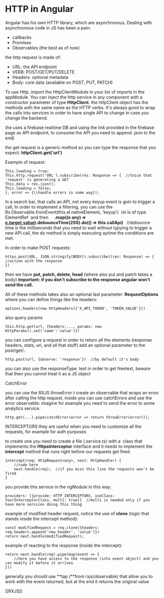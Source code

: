 # HTTP in Angular

Angular has his own HTTP library, which are asynchronous.
Dealing with asynchronous code in JS has been a pain:

* callbacks
* Promises
* Observables (the best as of now)

the http request is made of:

* URL: the API endpoint
* VERB: POST/GET/PUT/DELETE
* Headers: optional metadata
* Body: core data (available on POST, PUT, PATCH)

To use Http, import the HttpClientModule in your list of imports in the appModule.
You can inject the http service in any component with a constructor parameter of type **HttpClient**.
the httpClient object has the methods with the same name as the HTTP verbs.
It's always good to wrap the calls into services in order to have single API to change in case you change the backend.

(he uses a firebase realtime DB and using the link provided in the firebase page as API endpoint, to consume the API you need to append .json to the end)

the get request is a generic method so you can type the response that you expect: **httpClient.get('url')**

Example of request:

```
This.loading = true;
This.http.request('URL').subscribe(res: Response => {  //toice that 'request' is generating a GET
This.data = res.json();
This.loading = false;
}, error => {\\handle errors in some way});
```

In a search bar, that calls an API, not every keyup event is goin to trigger a call,
In order to implement a filtering, you can use the Rx.Observable.fromEvent(this.el.nativeElement, 'keyup')  /el is of type ElementRef
 and then     **.map((e any) => [e.target.value](http://e.target.value)).debounceTime(250).do(() => this.callApi)**   //debounce time is the milliseconds that you need to wait without typying to trigger a new API call, the do method is simply executing aytime the conditions are met.

In order to make POST requests:
```
https.post(URL, JSON.stringify(BODY)).subscribe((res: Response) => {
//action with the response
})
```
then we have **put, patch, delete, head** (where also put and patch takes a body)
**important: if you don't subscribe to the response angular won't send the call.**

All of these methods takes also an optional last parameter: **RequestOptions** where you can define things like the headers:
```
options.headers(new HttpHeaders({'X_API_TOKEN', 'TOKEN_VALUE'}))
```

also query params
```
this.http.get(url, {headers:..., params: new HttpParams().set('name':'value')})
```

you can configure a request in order to return all the elements (response headers, stats, url, and all that stuff)
add an optional parameter to the post/get/..
```
http.post(url, {observe: 'response'})  //by default it's body
```
you can also use the responseType: text in order to get freetext, beware that then you cannot treat it as a JS object

CatchError

you can use the RXJS throwError t create an observable that wraps an error.
after calling the http request, inside you can use catchErrors and use the error observable:
imagine for example you need to send the error to some analytics service.
```
http.get(...).pipe(catchError(error => return throwError(error)));
```

INTERCEPTORS
they are useful when you need to customize all the requests, for example for auth purposes

to create one you need to create a file (.service.ts) with a  class that implements the **HttpsInterceptor** interface and it needs to implement the **intercept** method that runs right before our requests get fired:
```
intercept(req: HttpRequest<any>, next: HttpHandler) {
    //code here
    next.handle(req);  //if you miss this line the requests won't be fired
}
```
you provide this service in the ngModule in this way:
```
providers: [{provide: HTTP_INTERCEPTORS, useClass: YourInterceptorClass, multi: true}]  //multi is needed only if you have more services doing this thing
```

example of modified header request, notice the use of **clone** (logic that stands inside the intercept method):
```
const modifiedRequest = req.clone({headers: req.headers.append('new_header', 'value')})
return next.handle(modifiedRequest);
```

example of reacting to the response (inside the intercept):
```
return next.handle(req).pipe(map(event => {
    //here you have access to the response (into event object) and you can modify it before it arrives
}))
```
generally you should use **tap (**from rxjs/observable) that allow you to work with the event returned, but at the end it returns the original value

[[RXJS]]
